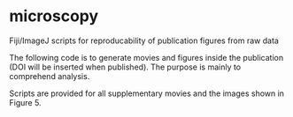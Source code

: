 # microscopy
Fiji/ImageJ scripts for reproducability of publication figures from raw data

The following code is to generate movies and figures inside the publication (DOI will be inserted when published). The purpose is mainly to comprehend analysis.

Scripts are provided for all supplementary movies and the images shown in Figure 5.
